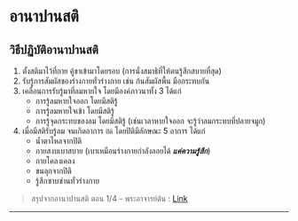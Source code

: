 # อานาปานสติ

## วิธีปฏิบัติอานาปานสติ
1. ตั้งสติมาไว้ที่กาย คู้ขาเข้ามาโดยรอบ (การนั่งสมาธิที่ให้ตนรู้สึกสบายที่สุด) 
2. รับรู้การสัมผัสของร่างกายทั่วร่างกาย เช่น ก้นสัมผัสพื้น มือกระทบกัน
3. เคลื่อนการรับรู้มาที่ลมหายใจ โดยมีองค์ภาวนาทั้ง 3 ได้แก่
    - การรู้ลมหายใจออก โดยมีสติรู้
    - การรู้ลมหายใจเข้า โดยมีสติรู้
    - การรู้จุดกระทบของลม โดยมีสติรู้ (เช่นเวลาหายใจออก จะรู้ว่าลมกระทบที่ปลายจมูก)
4. เมื่อมีสติรับรู้ลม จนเกิดอาการ `ปิติ` โดยปิติมีลักษณะ 5 อาการ ได้แก่
    * น้ำตาไหลจากปิติ
    * กายสงบเบาสบาย  (เบาเหมือนร่างกายกำลังลอยได้ ***แค่ความรู้สึก***)
    * กายโคลงเคลง
    * ขนลุกจากปิติ
    * รู้สึกซาบซ่านทั่วร่างกาย

> สรุปจากอานาปานสติ ตอน 1/4 - พระอาจารย์ต้น : [Link](https://www.youtube.com/watch?v=-Fsw__AwoOw)
---------------------------------------------------------------------------------------------
